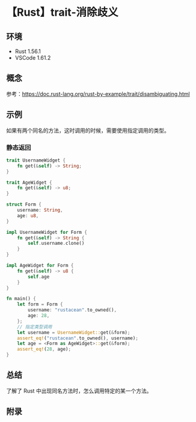 # 【Rust】trait-消除歧义

## 环境

- Rust 1.56.1
- VSCode 1.61.2

## 概念

参考：<https://doc.rust-lang.org/rust-by-example/trait/disambiguating.html>  

## 示例

如果有两个同名的方法，这时调用的时候，需要使用指定调用的类型。

### 静态返回

```rust
trait UsernameWidget {
    fn get(&self) -> String;
}

trait AgeWidget {
    fn get(&self) -> u8;
}

struct Form {
    username: String,
    age: u8,
}

impl UsernameWidget for Form {
    fn get(&self) -> String {
        self.username.clone()
    }
}

impl AgeWidget for Form {
    fn get(&self) -> u8 {
        self.age
    }
}

fn main() {
    let form = Form {
        username: "rustacean".to_owned(),
        age: 28,
    };
    // 指定类型调用
    let username = UsernameWidget::get(&form);
    assert_eq!("rustacean".to_owned(), username);
    let age = <Form as AgeWidget>::get(&form);
    assert_eq!(28, age);
}
```

## 总结

了解了 Rust 中出现同名方法时，怎么调用特定的某一个方法。

## 附录
